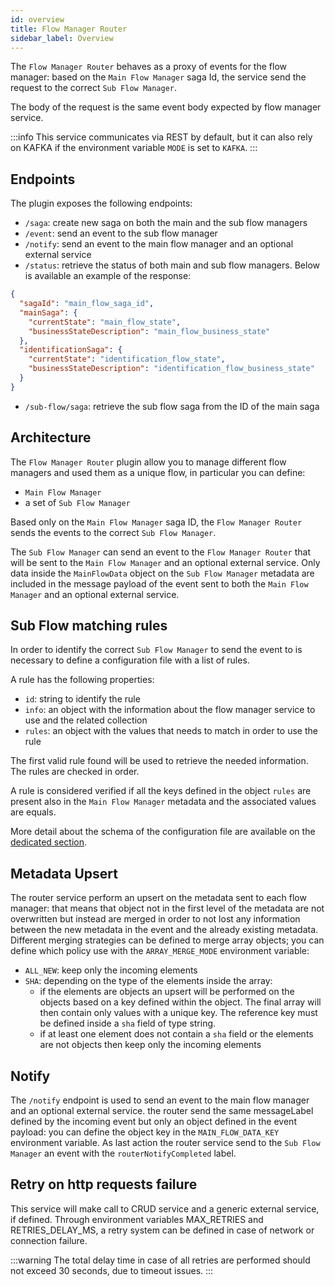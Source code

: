 ```yaml
---
id: overview
title: Flow Manager Router
sidebar_label: Overview
---
```




The `Flow Manager Router` behaves as a proxy of events for the flow manager: based on the `Main Flow Manager` saga Id, the service send the request to the correct `Sub Flow Manager`.

The body of the request is the same event body expected by flow manager service.

:::info
This service communicates via REST by default, but it can also rely on KAFKA if the environment variable `MODE` is set to `KAFKA`.
:::

## Endpoints

The plugin exposes the following endpoints:
- `/saga`: create new saga on both the main and the sub flow managers
- `/event`: send an event to the sub flow manager
- `/notify`: send an event to the main flow manager and an optional external service
- `/status`: retrieve the status of both main and sub flow managers. Below is available an example of the response:
```json
{
  "sagaId": "main_flow_saga_id",
  "mainSaga": {
    "currentState": "main_flow_state",
    "businessStateDescription": "main_flow_business_state"
  },
  "identificationSaga": {
    "currentState": "identification_flow_state",
    "businessStateDescription": "identification_flow_business_state"
  }
}
```
- `/sub-flow/saga`: retrieve the sub flow saga from the ID of the main saga

## Architecture
The `Flow Manager Router` plugin allow you to manage different flow managers and used them as a unique flow, in particular you can define:
- `Main Flow Manager`
- a set of `Sub Flow Manager`

Based only on the `Main Flow Manager` saga ID, the  `Flow Manager Router` sends the events to the correct `Sub Flow Manager`.

The `Sub Flow Manager` can send an event to the `Flow Manager Router` that will be sent to the `Main Flow Manager` and an optional external service. 
Only data inside the `MainFlowData` object on the `Sub Flow Manager` metadata are included in the message payload of the event sent to both the `Main Flow Manager` and an optional external service.

## Sub Flow matching rules
In order to identify the correct `Sub Flow Manager` to send the event to is necessary to define a configuration file with a list of rules. 

A rule has the following properties:
- `id`: string to identify the rule
- `info`: an object with the information about the flow manager service to use and the related collection
- `rules`: an object with the values that needs to match in order to use the rule

The first valid rule found will be used to retrieve the needed information. The rules are checked in order.

A rule is considered verified if all the keys defined in the object `rules` are present also in the `Main Flow Manager` metadata and the associated values are equals.

More detail about the schema of the configuration file are available on the [dedicated section](/runtime-components/plugins/flow-manager-router/20_configuration.md).

## Metadata Upsert
The router service perform an upsert on the metadata sent to each flow manager: that means that object not in the first level of the metadata are not overwritten but instead are merged in order to not lost any information between the new metadata in the event and the already existing metadata.
Different merging strategies can be defined to merge array objects; you can define which policy use with the `ARRAY_MERGE_MODE` environment variable:
- `ALL_NEW`: keep only the incoming elements
- `SHA`: depending on the type of the elements inside the array:
  - if the elements are objects an upsert will be performed on the objects based on a key defined within the object. The final array will then contain only values with a unique key. The reference key must be defined inside a `sha` field of type string.
  - if at least one element does not contain a `sha` field or the elements are not objects then keep only the incoming elements
  

## Notify
The `/notify` endpoint is used to send an event to the main flow manager and an optional external service.
the router send the same messageLabel defined by the incoming event but only an object defined in the event payload: you can define the object key in the `MAIN_FLOW_DATA_KEY` environment variable.
As last action the router service send to the `Sub Flow Manager` an event with the `routerNotifyCompleted` label.

## Retry on http requests failure
This service will make call to CRUD service and a generic external service, if defined.
Through environment variables MAX_RETRIES and RETRIES_DELAY_MS, a retry system can be defined in case of network or connection failure.

:::warning
The total delay time in case of all retries are performed should not exceed 30 seconds, due to timeout issues.
:::
